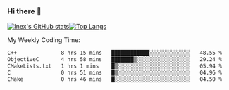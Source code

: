 ### Hi there 👋
[![lnex's GitHub stats](https://github-readme-stats.vercel.app/api?username=lnexenl&count_private=true&show_icons=true)](https://github.com/anuraghazra/github-readme-stats)[![Top Langs](https://github-readme-stats.vercel.app/api/top-langs/?username=lnexenl&layout=compact&langs_count=8&exclude_repo=32-bit-MIPS-CPU)](https://github.com/anuraghazra/github-readme-stats)

My Weekly Coding Time:
<!--START_SECTION:waka-->

```txt
C++              8 hrs 15 mins   ████████████░░░░░░░░░░░░░   48.55 %
ObjectiveC       4 hrs 58 mins   ███████▒░░░░░░░░░░░░░░░░░   29.24 %
CMakeLists.txt   1 hrs 1 mins    █▒░░░░░░░░░░░░░░░░░░░░░░░   05.94 %
C                0 hrs 51 mins   █▒░░░░░░░░░░░░░░░░░░░░░░░   04.96 %
CMake            0 hrs 46 mins   █░░░░░░░░░░░░░░░░░░░░░░░░   04.50 %
```

<!--END_SECTION:waka-->
